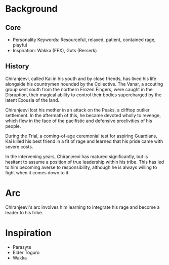 # Background

## Core
- Personality Keywords: Resourceful, relaxed, patient, contained rage, playful
- Inspiration: Wakka (FFX), Guts (Berserk)

## History

Chiranjeevi, called Kai in his youth and by close friends, has lived his life alongside his countrymen hounded by the Collective. The Vanar, a scouting group sent south from the northern Frozen Fingers, were caught in the Disruption, their magical ability to control their bodies supercharged by the latent Exousia of the land.

Chiranjeevi lost his mother in an attack on the Peaks, a clifftop outlier settlement. In the aftermath of this, he became devoted wholly to revenge, which flew in the face of the pacifistic and defensive proclivities of his people.

During the Trial, a coming-of-age ceremonial test for aspiring Guardians, Kai killed his best friend in a fit of rage and learned that his pride came with severe costs.

In the intervening years, Chiranjeevi has matured significantly, but is hesitant to assume a position of true leadership within his tribe. This has led to him becoming averse to responsibility, although he is always willing to fight when it comes down to it.

# Arc

Chiranjeevi's arc involves him learning to integrate his rage and become a leader to his tribe.

# Inspiration
- Parasyte
- Elder Toguro
- Wakka